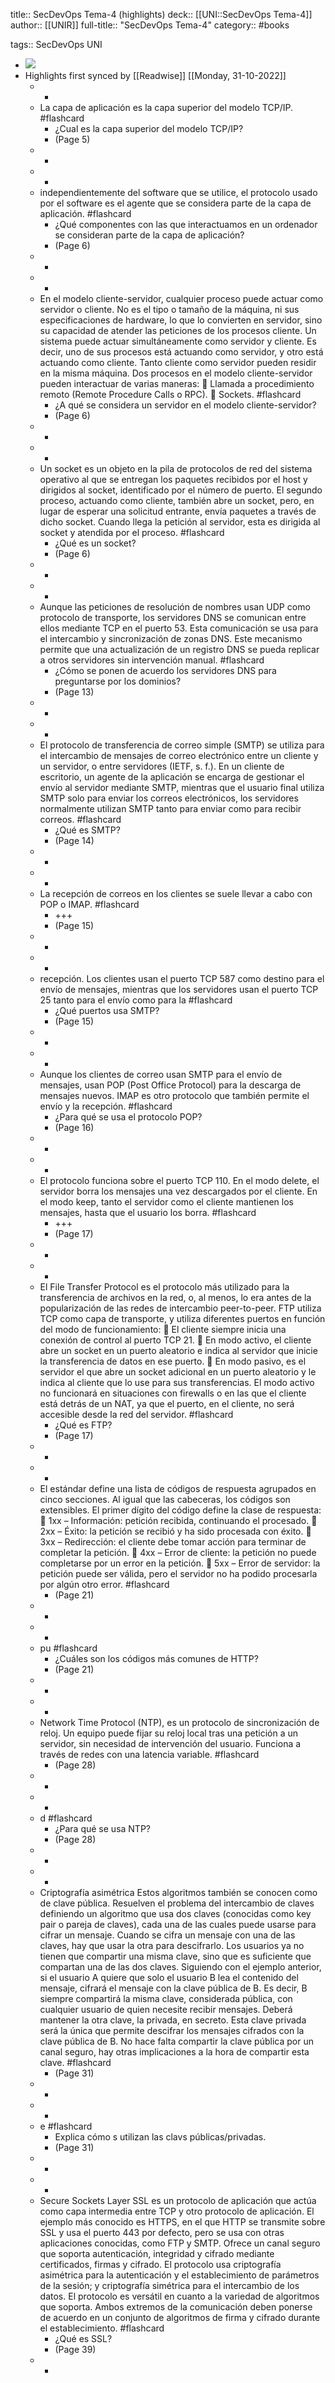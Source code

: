 title:: SecDevOps Tema-4 (highlights)
deck:: [[UNI::SecDevOps Tema-4]]
author:: [[UNIR]]
full-title:: "SecDevOps Tema-4"
category:: #books

tags:: SecDevOps UNI

- ![](https://readwise-assets.s3.amazonaws.com/media/uploaded_book_covers/profile_22942/1197c14e-d3d2-4409-856d-0ba0aad04d05.jpg)
- Highlights first synced by [[Readwise]] [[Monday, 31-10-2022]]
	- -
	- La capa de aplicación es la capa superior del modelo TCP/IP. #flashcard
		- ¿Cual es la capa superior del modelo TCP/IP?
		- (Page 5)
	- -
	- -
	- independientemente del software que se utilice, el protocolo usado por el software es el agente que se considera parte de la capa de aplicación. #flashcard
		- ¿Qué componentes con las que interactuamos en un ordenador se consideran parte de la capa de aplicación?
		- (Page 6)
	- -
	- -
	- En  el  modelo  cliente-servidor,  cualquier  proceso  puede  actuar  como  servidor  o cliente. No es el tipo o tamaño de la máquina, ni sus especificaciones de hardware, lo que lo convierten en servidor, sino su capacidad de atender las peticiones de los procesos cliente. Un sistema puede actuar simultáneamente como servidor y cliente. Es decir, uno de sus procesos está actuando como servidor, y otro está actuando como cliente. Tanto cliente como servidor pueden residir en la misma máquina. Dos procesos en el modelo cliente-servidor pueden interactuar de varias maneras:   Llamada a procedimiento remoto (Remote Procedure Calls o RPC).   Sockets. #flashcard
		- ¿A qué se considera un servidor en el modelo cliente-servidor?
		- (Page 6)
	- -
	- -
	- Un socket es un objeto en la pila de protocolos de red del sistema operativo al que se entregan los paquetes recibidos por el host y dirigidos al socket, identificado por el número de puerto. El segundo proceso, actuando como cliente, también abre un socket, pero, en lugar de esperar una solicitud entrante, envía paquetes a través de dicho socket. Cuando llega la petición al servidor, esta es dirigida al socket y atendida por el proceso. #flashcard
		- ¿Qué es un socket?
		- (Page 6)
	- -
	- -
	- Aunque  las  peticiones  de  resolución  de  nombres  usan  UDP  como  protocolo  de transporte,  los  servidores  DNS  se  comunican  entre  ellos  mediante  TCP  en  el puerto 53. Esta comunicación se usa para el intercambio y sincronización de zonas DNS.  Este  mecanismo permite  que una  actualización  de  un  registro  DNS  se  pueda replicar a otros servidores sin intervención manual. #flashcard
		- ¿Cómo se ponen de acuerdo los servidores DNS para preguntarse por los dominios?
		- (Page 13)
	- -
	- -
	- El protocolo de transferencia de correo simple (SMTP) se utiliza para el intercambio de mensajes de correo electrónico entre un cliente y un servidor, o entre servidores (IETF,  s.  f.).  En  un  cliente  de  escritorio,  un  agente  de  la  aplicación  se  encarga  de gestionar el envío al servidor mediante SMTP, mientras que el usuario final utiliza SMTP solo para enviar los correos electrónicos, los servidores normalmente utilizan SMTP tanto para enviar como para recibir correos. #flashcard
		- ¿Qué es SMTP?
		- (Page 14)
	- -
	- -
	- La recepción de correos en los clientes se suele llevar a cabo con POP o IMAP. #flashcard
		- +++
		- (Page 15)
	- -
	- -
	- recepción. Los  clientes  usan  el  puerto  TCP  587  como  destino  para  el  envío  de  mensajes, mientras que los servidores usan el puerto TCP 25 tanto para el envío como para la #flashcard
		- ¿Qué puertos usa SMTP?
		- (Page 15)
	- -
	- -
	- Aunque los clientes de correo usan SMTP para el envío de mensajes, usan POP (Post Office Protocol) para la descarga de mensajes nuevos. IMAP es otro protocolo que también permite el envío y la recepción. #flashcard
		- ¿Para qué se usa el protocolo POP?
		- (Page 16)
	- -
	- -
	- El protocolo funciona sobre el puerto TCP 110. En el modo delete, el servidor borra los mensajes una vez descargados por el cliente. En el modo keep, tanto el servidor como el cliente mantienen los mensajes, hasta que el usuario los borra. #flashcard
		- +++
		- (Page 17)
	- -
	- -
	- El  File  Transfer  Protocol  es  el  protocolo  más  utilizado  para  la  transferencia  de archivos  en  la  red,  o,  al  menos,  lo  era  antes  de  la  popularización  de  las  redes  de intercambio  peer-to-peer.  FTP  utiliza  TCP  como  capa  de  transporte,  y  utiliza diferentes puertos en función del modo de funcionamiento:   El cliente siempre inicia una conexión de control al puerto TCP 21.   En modo activo, el cliente abre un socket en un puerto aleatorio e indica al servidor que inicie la transferencia de datos en ese puerto.   En  modo  pasivo,  es  el  servidor  el  que  abre  un  socket  adicional  en  un  puerto aleatorio y le indica al cliente que lo use para sus transferencias. El modo activo no funcionará en situaciones con firewalls o en las que el cliente está detrás de un NAT, ya que el puerto, en el cliente, no será accesible desde la red del servidor. #flashcard
		- ¿Qué es FTP?
		- (Page 17)
	- -
	- -
	- El estándar define una lista de códigos de respuesta agrupados en cinco secciones. Al  igual  que  las  cabeceras,  los  códigos  son  extensibles.  El  primer  dígito del  código define la clase de respuesta:   1xx – Información: petición recibida, continuando el procesado.   2xx – Éxito: la petición se recibió y ha sido procesada con éxito.   3xx  –  Redirección:  el  cliente  debe  tomar  acción  para  terminar  de  completar  la petición.   4xx – Error de cliente: la petición no puede completarse por un error en la petición.   5xx – Error de servidor: la petición puede ser válida, pero el servidor no ha podido procesarla por algún otro error. #flashcard
		- (Page 21)
	- -
	- -
	- pu #flashcard
		- ¿Cuáles son los códigos más comunes de HTTP?
		- (Page 21)
	- -
	- -
	- Network Time Protocol (NTP), es un protocolo de sincronización de reloj. Un equipo puede fijar su reloj local tras una petición a un servidor, sin necesidad de intervención del usuario. Funciona a través de redes con una latencia variable. #flashcard
		- (Page 28)
	- -
	- -
	- d #flashcard
		- ¿Para qué se usa NTP?
		- (Page 28)
	- -
	- -
	- Criptografía asimétrica Estos algoritmos también se conocen como de clave pública. Resuelven el problema del  intercambio  de  claves  definiendo  un  algoritmo  que  usa  dos  claves  (conocidas como key pair o pareja de claves), cada una de las cuales puede usarse para cifrar un mensaje. Cuando  se  cifra  un  mensaje  con  una  de  las  claves,  hay  que  usar  la  otra  para descifrarlo. Los usuarios ya no tienen  que compartir una misma clave, sino que es suficiente que compartan una de las dos claves. Siguiendo con el ejemplo anterior, si el  usuario  A  quiere  que  solo  el  usuario  B  lea  el  contenido  del  mensaje,  cifrará  el mensaje  con  la  clave  pública  de  B.  Es  decir,  B  siempre  compartirá  la  misma  clave, considerada pública, con cualquier usuario de quien necesite recibir mensajes. Deberá mantener la otra clave, la privada, en secreto. Esta clave privada será la única que permite descifrar los mensajes cifrados con la clave pública de B. No hace falta compartir la clave pública por un canal seguro, hay otras implicaciones a la hora de compartir esta clave. #flashcard
		- (Page 31)
	- -
	- -
	- e #flashcard
		- Explica cómo s utilizan las clavs públicas/privadas.
		- (Page 31)
	- -
	- -
	- Secure Sockets Layer SSL es un protocolo de aplicación que actúa como capa intermedia entre TCP y otro protocolo  de  aplicación.  El  ejemplo  más  conocido  es  HTTPS,  en  el  que  HTTP  se transmite  sobre  SSL  y  usa  el  puerto  443  por  defecto,  pero  se  usa  con  otras aplicaciones conocidas, como FTP y SMTP. Ofrece  un  canal  seguro  que  soporta  autenticación,  integridad  y  cifrado  mediante certificados,  firmas  y  cifrado.  El  protocolo  usa  criptografía  asimétrica  para  la autenticación  y  el  establecimiento  de  parámetros  de  la  sesión;  y  criptografía simétrica para el intercambio de los datos. El protocolo es versátil en cuanto a la variedad de algoritmos que soporta. Ambos extremos de la comunicación deben ponerse de acuerdo en un conjunto de algoritmos de firma y cifrado durante el establecimiento. #flashcard
		- ¿Qué es SSL?
		- (Page 39)
	- -